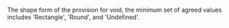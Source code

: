 The shape form of the provision for void, the minimum set of agreed values includes 'Rectangle', 'Round', and 'Undefined'.